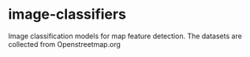 # image-classifiers

Image classification models for map feature detection. The datasets are collected from Openstreetmap.org
